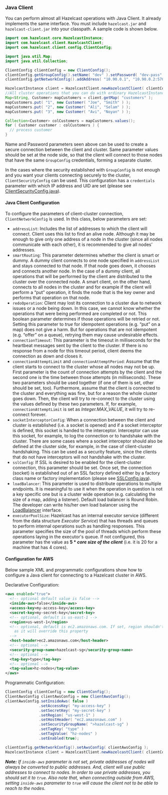 
### Java Client

You can perform almost all Hazelcast operations with Java Client. It already implements the same interface. You must include `hazelcast.jar` and `hazelcast-client.jar` into your classpath. A sample code is shown below.

```java
import com.hazelcast.core.HazelcastInstance;
import com.hazelcast.client.HazelcastClient;
import com.hazelcast.client.config.ClientConfig;

import java.util.Map;
import java.util.Collection;

ClientConfig clientConfig = new ClientConfig();
clientConfig.getGroupConfig().setName( "dev" ).setPassword( "dev-pass" );
clientConfig.getNetworkConfig().addAddress( "10.90.0.1", "10.90.0.2:5702" );

HazelcastInstance client = HazelcastClient.newHazelcastClient( clientConfig );
//All cluster operations that you can do with ordinary HazelcastInstance
Map<String, Customer> mapCustomers = client.getMap( "customers" );
mapCustomers.put( "1", new Customer( "Joe", "Smith" ) );
mapCustomers.put( "2", new Customer( "Ali", "Selam" ) );
mapCustomers.put( "3", new Customer( "Avi", "Noyan" ) );

Collection<Customer> colCustomers = mapCustomers.values();
for ( Customer customer : colCustomers ) {
  // process customer
}
```

Name and Password parameters seen above can be used to create a secure connection between the client and cluster. Same parameter values should be set at the node side, so that the client will connect to those nodes that have the same `GroupConfig` credentials, forming a separate cluster.

In the cases where the security established with `GroupConfig` is not enough and you want your clients connecting securely to the cluster, `ClientSecurityConfig` can be used. This configuration has a `credentials` parameter with which IP address and UID are set (please see [ClientSecurityConfig.java](https://github.com/hazelcast/hazelcast/blob/7133b2a84b4c97cf46f2584f1f608563a94b9e5b/hazelcast-client/src/main/java/com/hazelcast/client/config/ClientSecurityConfig.java)).

#### Java Client Configuration

To configure the parameters of client-cluster connection, `ClientNetworkConfig` is used. In this class, below parameters are set:

- `addressList`: Includes the list of addresses to which the client will connect. Client uses this list to find an alive node. Although it may be enough to give only one address of a node in the cluster (since all nodes communicate with each other), it is recommended to give all nodes’ addresses.
- `smartRouting`: This parameter determines whether the client is smart or dummy. A dummy client connects to one node specified in `addressList` and  stays connected to that node. If that node goes down, it chooses and connects another node. In the case of a dummy client, all operations that will be performed by the client are distributed to the cluster over the connected node. A smart client, on the other hand, connects to all nodes in the cluster and for example if the client will perform a “put” operation, it finds the node that is the key owner and performs that operation on that node.
- `redoOperation`: Client may lost its connection to a cluster due to network issues or a node being down. In this case, we cannot know whether the operations that were being performed are completed or not. This boolean parameter determines if those operations will be retried or not. Setting this parameter to *true* for idempotent operations (e.g. “put” on a map) does not give a harm. But for operations that are not idempotent (e.g. “offer” on a queue), retrying them may cause undesirable effects. 
- `connectionTimeout`: This parameter is the timeout in milliseconds for the heartbeat messages sent by the client to the cluster. If there is no response from a node for this timeout period, client deems the connection as down and closes it.
- `connectionAttemptLimit` and `connectionAttemptPeriod`:  Assume that the client starts to connect to the cluster whose all nodes may not be up. First parameter is the count of connection attempts by the client and the second one is the time between those attempts (in milliseconds). These two parameters should be used together (if one of them is set, other should be set, too). Furthermore, assume that the client is connected to the cluster and everything was fine, but for a reason the whole cluster goes down. Then, the client will try to re-connect to the cluster using the values defined by these two parameters. If, for example, `connectionAttemptLimit` is set as *Integer.MAX_VALUE*, it will try to re-connect forever.
- `socketInterceptorConfig`: When a connection between the client and cluster is established (i.e. a socket is opened) and if a socket interceptor is defined, this socket is handed to the interceptor. Interceptor can use this socket, for example, to log the connection or to handshake with the cluster. There are some cases where a socket interceptor should also be defined at the cluster side, for example, in the case of client-cluster handshaking. This can be used as a security feature, since the clients that do not have interceptors will not handshake with the cluster.
- `sslConfig`: If SSL is desired to be enabled for the client-cluster connection, this parameter should be set. Once set, the connection (socket) is established out of an SSL factory defined either by a factory class name or factory implementation (please see [SSLConfig.java](https://github.com/hazelcast/hazelcast/blob/8f4072d372b33cb451e1fbb7fbd2c2489b631342/hazelcast/src/main/java/com/hazelcast/config/SSLConfig.java)).
- `loadBalancer`: This parameter is used to distribute operations to multiple endpoints. It is meaningful to use it when the operation in question is not a key specific one but is a cluster wide operation (e.g. calculating the size of a map, adding a listener). Default load balancer is Round Robin. The developer can write his/her own load balancer using the [LoadBalancer](https://github.com/hazelcast/hazelcast/blob/7133b2a84b4c97cf46f2584f1f608563a94b9e5b/hazelcast-client/src/main/java/com/hazelcast/client/LoadBalancer.java) interface. 
- `executorPoolSize`: Hazelcast has an internal executor service (different from the data structure *Executor Service*) that has threads and queues to perform internal operations such as handling responses. This parameter specifies the size of the pool of threads which perform these operations laying in the executor's queue. If not configured, this parameter has the value as **5 \* *core size of the client*** (i.e. it is 20 for a machine that has 4 cores).

#### Configuration for AWS

Below sample XML and programmatic configurations show how to configure a Java client for connecting to a Hazelcast cluster in AWS. 

Declarative Configuration:

```xml
<aws enabled="true">
  <!-- optional default value is false -->
  <inside-aws>false</inside-aws>
  <access-key>my-access-key</access-key>
  <secret-key>my-secret-key</secret-key>
  <!-- optional, default is us-east-1 -->
  <region>us-west-1</region>
  <!-- optional, default is ec2.amazonaws.com. If set, region shouldn't be set
    as it will override this property
  -->
  <host-header>ec2.amazonaws.com</host-header>
  <!-- optional -->
  <security-group-name>hazelcast-sg</security-group-name>
  <!-- optional -->
  <tag-key>type</tag-key>
  <!-- optional -->
  <tag-value>hz-nodes</tag-value>
</aws>
```

Programmatic Configuration:

```java
ClientConfig clientConfig = new ClientConfig();
ClientAwsConfig clientAwsConfig = new ClientAwsConfig();
clientAwsConfig.setInsideAws( false )
               .setAccessKey( "my-access-key" )
               .setSecretKey( "my-secret-key" )
               .setRegion( "us-west-1" )
               .setHostHeader( "ec2.amazonaws.com" )
               .setSecurityGroupName( ">hazelcast-sg" )
               .setTagKey( "type" )
               .setTagValue( "hz-nodes" )
               .setEnabled(true);

clientConfig.getNetworkConfig().setAwsConfig( clientAwsConfig );
HazelcastInstance client = HazelcastClient.newHazelcastClient( clientConfig );
```

***Note:*** *If *`inside-aws`* parameter is not set, private addresses of nodes will always be converted to public addresses. And, client will use public addresses to connect to nodes. In order to use private addresses, you should set it to *`true`*. Also note that, when connecting outside from AWS, setting *`inside-aws`* parameter to *`true`* will cause the client not to be able to reach to the nodes.*
